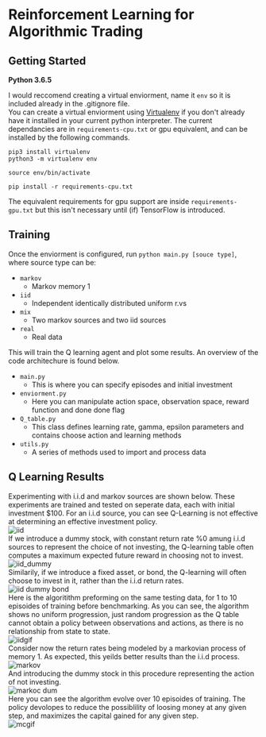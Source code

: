 # Reinforcement Learning for Algorithmic Trading

## Getting Started
**Python 3.6.5**    

I would reccomend creating a virtual enviorment, name it `env` so it is included already in the .gitignore file.  
You can create a virtual enviorment using [Virtualenv]("https://virtualenv.pypa.io/en/latest/") if you don't already have it installed in your current python interpreter.  The current dependancies are in `requirements-cpu.txt` or gpu equivalent, and can be installed by the following commands.  
```
pip3 install virtualenv
python3 -m virtualenv env

source env/bin/activate

pip install -r requirements-cpu.txt
```  
The equivalent requirements for gpu support are inside `requirements-gpu.txt` but this isn't necessary until (if) TensorFlow is introduced.  
## Training
Once the enviorment is configured, run `python main.py [souce type]`, where source type can be:  
* `markov`
  * Markov memory 1 
* `iid`
  * Independent identically distributed uniform r.vs
* `mix`
  * Two markov sources and two iid sources
* `real` 
  * Real data 
 
This will train the Q learning agent and plot some results.  An overview of the code architechure is found below.  
* `main.py`
  * This is where you can specify episodes and initial investment
* `enviorment.py`
  * Here you can manipulate action space, observation space, reward function and done done flag
* `Q_table.py`
  * This class defines learning rate, gamma, epsilon parameters and contains choose action and learning methods
* `utils.py`
  * A series of methods used to import and process data  

## Q Learning Results
Experimenting with i.i.d and markov sources are shown below.  These experiments are trained and tested on seperate data, each with initial investment $100. For an i.i.d source, you can see Q-Learning is not effective at determining an effective investment policy.  
![iid](./img/iid_no_dummy.png)  
If we introduce a dummy stock, with constant return rate %0 amung i.i.d sources to represent the choice of not investing, the Q-learning table often computes a maximum expected future reward in choosing not to invest.  
![iid_dummy](./img/iid_w_dummy.png)  
Similarily, if we introduce a fixed asset, or bond, the Q-learning will often choose to invest in it, rather than the i.i.d return rates.  
![iid dummy bond](./img/iid_w_bond.png)  
Here is the algoritithm preforming on the same testing data, for 1 to 10 episoides of training before benchmarking.  As you can see, the algorithm shows no uniform progression, just random progression as the Q table cannot obtain a policy between observations and actions, as there is no relationship from state to state.  
![iidgif](./img/iid.gif)  
Consider now the return rates being modeled by a markovian process of memory 1.  As expected, this yeilds better results than the i.i.d process.  
![markov](./img/markov_no_dummy.png)  
And introducing the dummy stock in this procedure representing the action of not investing.  
![markoc dum](./img/markov_w_dummy.png)  
Here you can see the algorithm evolve over 10 episoides of training. The policy devolopes to reduce the possiblility of loosing money at any given step, and maximizes the capital gained for any given step.  
![mcgif](./img/mc.gif)  
